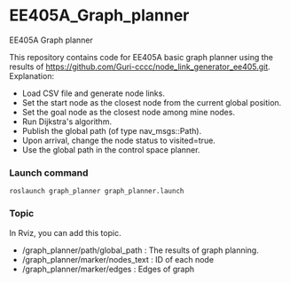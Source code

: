 # EE405A_Graph_planner
EE405A Graph planner


This repository contains code for EE405A basic graph planner using the results of https://github.com/Guri-cccc/node_link_generator_ee405.git. 
Explanation:
- Load CSV file and generate node links.
- Set the start node as the closest node from the current global position.
- Set the goal node as the closest node among mine nodes.
- Run Dijkstra's algorithm.
- Publish the global path (of type nav_msgs::Path).
- Upon arrival, change the node status to visited=true.
- Use the global path in the control space planner.
  
### Launch command

```
roslaunch graph_planner graph_planner.launch
```

### Topic
In Rviz, you can add this topic.

- /graph_planner/path/global_path : The results of graph planning.
- /graph_planner/marker/nodes_text : ID of each node
- /graph_planner/marker/edges : Edges of graph


